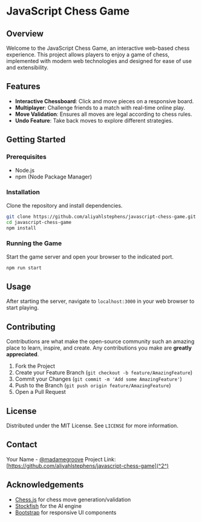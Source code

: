 # JavaScript Chess Game

## Overview
Welcome to the JavaScript Chess Game, an interactive web-based chess experience. This project allows players to enjoy a game of chess, implemented with modern web technologies and designed for ease of use and extensibility.

## Features
- **Interactive Chessboard**: Click and move pieces on a responsive board.
- **Multiplayer**: Challenge friends to a match with real-time online play.
- **Move Validation**: Ensures all moves are legal according to chess rules.
- **Undo Feature**: Take back moves to explore different strategies.

## Getting Started

### Prerequisites
- Node.js
- npm (Node Package Manager)

### Installation
Clone the repository and install dependencies.
```bash
git clone https://github.com/aliyahlstephens/javascript-chess-game.git
cd javascript-chess-game
npm install
```

### Running the Game
Start the game server and open your browser to the indicated port.
```bash
npm run start
```

## Usage
After starting the server, navigate to `localhost:3000` in your web browser to start playing.

## Contributing
Contributions are what make the open-source community such an amazing place to learn, inspire, and create. Any contributions you make are **greatly appreciated**.

1. Fork the Project
2. Create your Feature Branch (`git checkout -b feature/AmazingFeature`)
3. Commit your Changes (`git commit -m 'Add some AmazingFeature'`)
4. Push to the Branch (`git push origin feature/AmazingFeature`)
5. Open a Pull Request

## License
Distributed under the MIT License. See `LICENSE` for more information.

## Contact
Your Name - [@madamegroove](^1^)
Project Link: [https://github.com/aliyahlstephens/javascript-chess-game](^2^)

## Acknowledgements
- [Chess.js](^3^) for chess move generation/validation
- [Stockfish](^4^) for the AI engine
- [Bootstrap](^5^) for responsive UI components
```
